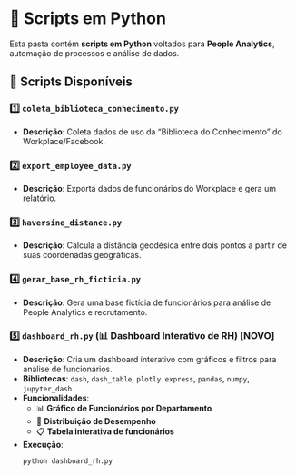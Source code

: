 # 🐍 Scripts em Python

Esta pasta contém **scripts em Python** voltados para **People Analytics**, automação de processos e análise de dados.

## 📂 Scripts Disponíveis

### 1️⃣ `coleta_biblioteca_conhecimento.py`
- **Descrição**: Coleta dados de uso da “Biblioteca do Conhecimento” do Workplace/Facebook.

### 2️⃣ `export_employee_data.py`
- **Descrição**: Exporta dados de funcionários do Workplace e gera um relatório.

### 3️⃣ `haversine_distance.py`
- **Descrição**: Calcula a distância geodésica entre dois pontos a partir de suas coordenadas geográficas.

### 4️⃣ `gerar_base_rh_ficticia.py`
- **Descrição**: Gera uma base fictícia de funcionários para análise de People Analytics e recrutamento.

### 5️⃣ `dashboard_rh.py` (📊 Dashboard Interativo de RH) **[NOVO]**
- **Descrição**: Cria um dashboard interativo com gráficos e filtros para análise de funcionários.
- **Bibliotecas**: `dash`, `dash_table`, `plotly.express`, `pandas`, `numpy`, `jupyter_dash`
- **Funcionalidades**:
  - 📊 **Gráfico de Funcionários por Departamento**
  - 🍕 **Distribuição de Desempenho**
  - 📋 **Tabela interativa de funcionários**
- **Execução**:
  ```bash
  python dashboard_rh.py
